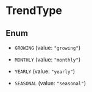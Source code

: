 

# TrendType

## Enum


* `GROWING` (value: `"growing"`)

* `MONTHLY` (value: `"monthly"`)

* `YEARLY` (value: `"yearly"`)

* `SEASONAL` (value: `"seasonal"`)




